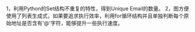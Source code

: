 1，利用Python的Set结构不重复的特性，得到Unique Email的数量。
2，图方便使用了列表生成式，如果要追求执行效率，利用for循环结构并且单独判断每个原始地址是否含有'@'字符，能够提升一些执行速度。